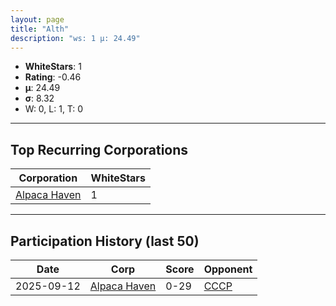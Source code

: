 ```yaml
---
layout: page
title: "Alth"
description: "ws: 1 μ: 24.49"
---
```

- **WhiteStars**: 1
- **Rating**: -0.46
- **μ**: 24.49  
- **σ**: 8.32
- W: 0, L: 1, T: 0

---

## Top Recurring Corporations

| Corporation | WhiteStars |
| --- | --- |
| [Alpaca Haven](https://ws.tsl.rocks/corp/e93a2f2efda24a65c8ee7eb57fbb269e19b2b1c28a67c6c7c3339b8c90f7726b/) | 1 |

---

## Participation History (last 50)

| Date | Corp | Score | Opponent |
| --- | --- | --- | --- |
| 2025-09-12 | [Alpaca Haven](https://ws.tsl.rocks/corp/e93a2f2efda24a65c8ee7eb57fbb269e19b2b1c28a67c6c7c3339b8c90f7726b/) | 0-29 | [СССР](https://ws.tsl.rocks/corp/9291f24e53a2d2d23f3f2fa934a9db2247ebfc94e3a48666dbdf0e2d160c4cfd/) |